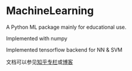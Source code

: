 # MachineLearning

A Python ML package mainly for educational use.

Implemented with numpy

Implemented tensorflow backend for NN & SVM

文档可以参见[知乎专栏](https://zhuanlan.zhihu.com/carefree0910-pyml)或[博客](https://carefree0910.github.io/MLBlog)
